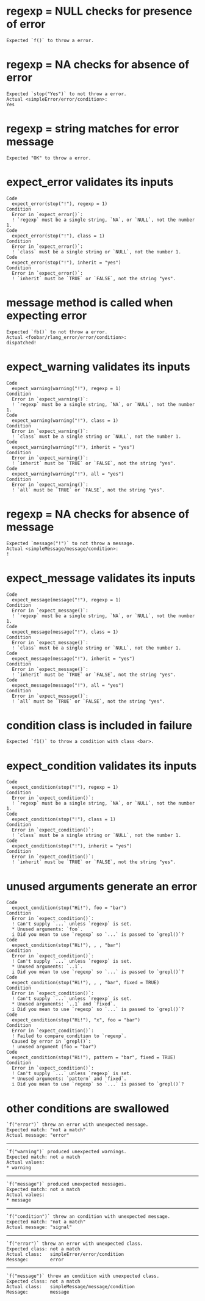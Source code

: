 # regexp = NULL checks for presence of error

    Expected `f()` to throw a error.

# regexp = NA checks for absence of error

    Expected `stop("Yes")` to not throw a error.
    Actual <simpleError/error/condition>:
    Yes

# regexp = string matches for error message

    Expected "OK" to throw a error.

# expect_error validates its inputs

    Code
      expect_error(stop("!"), regexp = 1)
    Condition
      Error in `expect_error()`:
      ! `regexp` must be a single string, `NA`, or `NULL`, not the number 1.
    Code
      expect_error(stop("!"), class = 1)
    Condition
      Error in `expect_error()`:
      ! `class` must be a single string or `NULL`, not the number 1.
    Code
      expect_error(stop("!"), inherit = "yes")
    Condition
      Error in `expect_error()`:
      ! `inherit` must be `TRUE` or `FALSE`, not the string "yes".

# message method is called when expecting error

    Expected `fb()` to not throw a error.
    Actual <foobar/rlang_error/error/condition>:
    dispatched!

# expect_warning validates its inputs

    Code
      expect_warning(warning("!"), regexp = 1)
    Condition
      Error in `expect_warning()`:
      ! `regexp` must be a single string, `NA`, or `NULL`, not the number 1.
    Code
      expect_warning(warning("!"), class = 1)
    Condition
      Error in `expect_warning()`:
      ! `class` must be a single string or `NULL`, not the number 1.
    Code
      expect_warning(warning("!"), inherit = "yes")
    Condition
      Error in `expect_warning()`:
      ! `inherit` must be `TRUE` or `FALSE`, not the string "yes".
    Code
      expect_warning(warning("!"), all = "yes")
    Condition
      Error in `expect_warning()`:
      ! `all` must be `TRUE` or `FALSE`, not the string "yes".

# regexp = NA checks for absence of message

    Expected `message("!")` to not throw a message.
    Actual <simpleMessage/message/condition>:
    !
    

# expect_message validates its inputs

    Code
      expect_message(message("!"), regexp = 1)
    Condition
      Error in `expect_message()`:
      ! `regexp` must be a single string, `NA`, or `NULL`, not the number 1.
    Code
      expect_message(message("!"), class = 1)
    Condition
      Error in `expect_message()`:
      ! `class` must be a single string or `NULL`, not the number 1.
    Code
      expect_message(message("!"), inherit = "yes")
    Condition
      Error in `expect_message()`:
      ! `inherit` must be `TRUE` or `FALSE`, not the string "yes".
    Code
      expect_message(message("!"), all = "yes")
    Condition
      Error in `expect_message()`:
      ! `all` must be `TRUE` or `FALSE`, not the string "yes".

# condition class is included in failure

    Expected `f1()` to throw a condition with class <bar>.

# expect_condition validates its inputs

    Code
      expect_condition(stop("!"), regexp = 1)
    Condition
      Error in `expect_condition()`:
      ! `regexp` must be a single string, `NA`, or `NULL`, not the number 1.
    Code
      expect_condition(stop("!"), class = 1)
    Condition
      Error in `expect_condition()`:
      ! `class` must be a single string or `NULL`, not the number 1.
    Code
      expect_condition(stop("!"), inherit = "yes")
    Condition
      Error in `expect_condition()`:
      ! `inherit` must be `TRUE` or `FALSE`, not the string "yes".

# unused arguments generate an error

    Code
      expect_condition(stop("Hi!"), foo = "bar")
    Condition
      Error in `expect_condition()`:
      ! Can't supply `...` unless `regexp` is set.
      * Unused arguments: `foo`.
      i Did you mean to use `regexp` so `...` is passed to `grepl()`?
    Code
      expect_condition(stop("Hi!"), , , "bar")
    Condition
      Error in `expect_condition()`:
      ! Can't supply `...` unless `regexp` is set.
      * Unused arguments: `..1`.
      i Did you mean to use `regexp` so `...` is passed to `grepl()`?
    Code
      expect_condition(stop("Hi!"), , , "bar", fixed = TRUE)
    Condition
      Error in `expect_condition()`:
      ! Can't supply `...` unless `regexp` is set.
      * Unused arguments: `..1` and `fixed`.
      i Did you mean to use `regexp` so `...` is passed to `grepl()`?
    Code
      expect_condition(stop("Hi!"), "x", foo = "bar")
    Condition
      Error in `expect_condition()`:
      ! Failed to compare condition to `regexp`.
      Caused by error in `grepl()`:
      ! unused argument (foo = "bar")
    Code
      expect_condition(stop("Hi!"), pattern = "bar", fixed = TRUE)
    Condition
      Error in `expect_condition()`:
      ! Can't supply `...` unless `regexp` is set.
      * Unused arguments: `pattern` and `fixed`.
      i Did you mean to use `regexp` so `...` is passed to `grepl()`?

# other conditions are swallowed

    `f("error")` threw an error with unexpected message.
    Expected match: "not a match"
    Actual message: "error"

---

    `f("warning")` produced unexpected warnings.
    Expected match: not a match
    Actual values:
    * warning

---

    `f("message")` produced unexpected messages.
    Expected match: not a match
    Actual values:
    * message
    

---

    `f("condition")` threw an condition with unexpected message.
    Expected match: "not a match"
    Actual message: "signal"

---

    `f("error")` threw an error with unexpected class.
    Expected class: not a match
    Actual class:   simpleError/error/condition
    Message:        error

---

    `f("message")` threw an condition with unexpected class.
    Expected class: not a match
    Actual class:   simpleMessage/message/condition
    Message:        message
    

